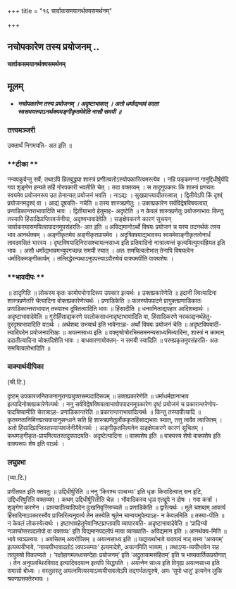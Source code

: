 +++
title = "१६ चार्वाकसमयानर्थक्यसमर्थनम्"

+++


## नचोपकारेण तस्य प्रयोजनम् ..

**चार्वाकसमयानर्थक्यसमर्थनम्**

## **मूलम्**

- ***नचोपकारेण तस्य प्रयोजनम् । अदृष्टाभावात् । अतो धर्माद्यभावं वदता स्वसमयस्याऽनर्थक्यमङ्गीकृतमेवेति नासौ समयी ॥***

### **तत्त्वमञ्जरी**

उक्तार्थं निगमयति- अत इति ॥

### **टीका **

नन्वपकुर्वन्तु सर्वे; तथाऽपि हितबुद्ध्या शास्त्रं प्रणीतवतोऽस्योपकारित्वमस्त्येव । नहि पङ्कमग्नां गामुद्दिधीर्षुर्यदि गवा शृङ्गेण हन्यते तर्हि गोरपकारी भवतीति चेत् । तदा वक्तव्यम् । स तादृगुपकारः किं शास्त्रं प्रणयतः स्वयमेव प्रयोजनरूप उत तेनान्यत् प्रयोजनं भवति । नाऽद्यः । सुखप्राप्त्यादीतरत्वात् । द्वितीयेऽपि किं दृश्व्ं प्रयोजनमदृश्व्ं वा । आद्यं दूषयति- नचेति ॥ तस्य शास्त्रप्रणेतुः । उक्तप्रकारेण सर्वविद्वेषविषयत्वात् प्रणाडिकान्तराभावादिति भावः । द्वितीयाभावे हेतुमाह- अदृष्टेति ॥ न केवलं शास्त्रप्रणेतुः प्रयोजनाभावः किन्तु तस्यापि हिंसादिप्राप्तिरवर्जनीया, अदृश्वभावादेवेति ।
सङ्क्षेपकरणे कारणं सूचयन् चार्वाकस्यासमयित्वापादनमुपसंहरति- अत इति ॥ अविद्यमानोऽर्थो विषयः प्रयोजनं च यस्य तदनर्थकं तस्य भाव आनर्थक्यम् । अङ्गीकृतमेव अङ्गीकृतप्रायमेव । अदृश्व्विषयाद्यभावस्य स्वयमेवाङ्गीकृतत्वेनार्धं तावदवसितं भारस्य । दृष्टविषयादिनिरासश्चायत्नसाध्य इति प्रतिवादिनो नात्रात्यन्तं कृत्यमित्युपसंह्रियत इति भावः । असौ धर्माद्यभावमभ्युपगच्छन्न समयी स्यात् । अतः समयित्वलोभात् तेनापि विषयत्वेन धर्मादिकमङ्गीकार्यम् । तत्सिद्धेरन्यथाऽनुपपत्त्याऽपौरुषेयं वाक्यमपीति वाक्यशेषः ।

### **भावदीपः **

॥ तादृगिति ॥ लोकस्य कृतः कामोपभोगादिरूप उपकार इत्यर्थः ॥ उक्तप्रकारेणेति ॥ इदानी त्वित्यादिना शास्त्रप्रणेतरि चेत्यादिना वोक्तप्रकारेणेत्यर्थः । प्रणाडिकेति ॥ फलस्योपपादने प्रागुक्तप्रणाडिकातः प्रणाडिकान्तराभावात् तस्याश्च दूषितत्वादिति भावः ॥ हिंसादीति ॥ धनवनिताद्यपहार आदिशब्दार्थः । अदृष्टाभावादेवेति ॥ गुरोर्हिंसाद्यकरणे परलोकसाधनादृष्टाभावादिति वा, हिंसादिकरणे नरकाद्यनर्थहेतु-दुरदृश्वभावादिति वाऽर्थः । अर्थशब्द उभयार्थ इति भावेनाऽह- अर्थो विषयः प्रयोजनं चेति ॥ अदृष्टविषयादी-त्यादिपदेन प्रयोजनपरिग्रहः ॥ अयत्नसाध्य इति ॥ वक्तृश्रोत्रोरभिमतमनन्यसाध्यमित्यादिना, शास्त्रं न कामान् ददातीत्यादिना चोक्तदिशेति भावः । बाधवारणायोक्तम्- न समयी स्यादिति ॥ परमप्रकृतमुपसंहरति- अतः समयित्वलोभादिति ॥

### **वाक्यार्थदीपिका**

(श्री.टि.)

दृष्टम् उपकारजनितजनानुरागप्रयुक्तसम्पदादिरूपम् ॥ उक्तप्रकारेणेति ॥ धर्माधर्मज्ञानाभाव इत्यादिनोक्तप्रकारेणेत्यर्थः । ननु सर्वविद्वेषविषयत्वाभावोपपादनमुपकारेण दृष्टं प्रयोजनं च प्रकारान्तरेणोप-पादयिष्यामीति चेत्तत्राऽह- प्रणाडिकान्तरेति ॥ प्रकारान्तराभावादित्यर्थः ॥ किन्तु तस्यापीत्यादि ॥ कृतघ्नतानिमित्तप्रत्यवायानुसन्धाने सति हि शास्त्रप्रणेतुर्लोककृतहिंसाद्यभावः स्यात्, तत्तु त्वयैव त्याजितम् । अतो हिंसादिप्राप्तिस्तस्याप्यवर्जनीयैवेत्यर्थः । अङ्गीकृतमित्यनेन सङ्क्षेपकरणे कारणं सूचितम् । कथमङ्गीकृत-प्रायमित्यतस्तदुपपादयति- अदृष्टेत्यादिना ॥ वाक्यशेष इति ॥ वाक्यस्य शेषो वाक्यशेष इति वाक्यरूपः शेष इति वाऽर्थः ।

### **लघुप्रभा**

(व्या.टि.)

प्रणीतवत इति क्तवतुः ॥ उद्दिधीर्षुरिति ॥ ननु ‘किरश्च पञ्चभ्यः’ इति धृङः किरादित्वात् सन इटि, उद्दिधरिषुरिति वक्तव्यम् । कथम् उद्दिधीर्षुरितीति चेन्न । भौवादिकस्य धृञ एतद्रूपे न दोषः । गवा कर्त्रा । शृङ्गेण करणेन । प्राप्त्यादीत्यादिपदेन दुःखनिवृत्तिरुच्यते ॥ प्रणाडिकेति ॥ द्वारेत्यर्थः । मूले चशब्दम् आवर्त्य हिंसादिनाऽपकारस्यैव प्राप्तिरित्यनुवर्त्य तेन तस्येति श्रुतेन चान्वयमुपेत्याऽह- न केवलमिति ॥ तस्या-पीति ॥ न केवलं लोकस्येत्यर्थः । इष्टाभावहेतुमेवानिष्टप्राप्तावपि व्यापारयति- अदृष्टाभावादेवेति ॥ ‘प्रादिभ्यो नञश्चोत्तरपदलोपो वा वक्तव्यः’ इति विद्यमानपदलोपं मत्वा व्याख्याति- अविद्यमान इति ॥ आनर्थक्य-मिति ॥ भावे ष्यञ्प्रत्ययः । अवसितम् अवरोपितम् ॥ अयत्नसाध्य इति ॥ यद्यप्यर्थाभावे यदव्ययं नञ् तस्य ‘अव्ययम्’ इत्यव्ययीभावे, ‘नाव्ययीभावादतोऽं त्वपञ्चम्याः’ इत्यमादेशे, अयत्नमिति भाव्यम् । तथाऽप्य-व्ययीभावेन सह तत्पुरुषो विकल्प्यते । ‘रक्षोहागमलध्वसन्देहाः प्रयोजनम्’ इति ‘अद्रुतायामसंहितम्’ इति च भाष्यवार्तिकप्रयोगात् । तेन अनुपलब्धिरविवाद इत्यादिवदयत्न इत्यपि सिद्ध्यति । अयत्नेन साध्य इति विगृह्य अयत्नसाध्य इति समासो बोध्यः । वस्तुतस्तु अयत्नमित्यस्याऽव्ययीभावत्वेऽपि तद्गर्भतत्पुरुषे, अमः ‘सुपो धातु’ इत्यनेन लुकि श्रवणप्रसक्तेरभावः ।

